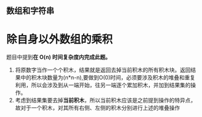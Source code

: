 ## 数组和字符串
# 除自身以外数组的乘积
题目中提到**在 O(n) 时间复杂度内完成此题。**
1. 将原数字当作一个个积木，结果就是返回去掉当前积木的所有积木块。返回结果中的积木块数量为(n*n-n),要做到O(0)时间，必须要涉及积木的堆叠和重复利用，所以会涉及到从一端开始，往另一端逐个累加积木，并加到结果集的操作。
2. 考虑到结果集要去掉**当前积木**，所以当前积木应该是之前提到操作的特异点，故对于一个积木，对其所有右侧、左侧的积木分别进行上述的堆叠操作